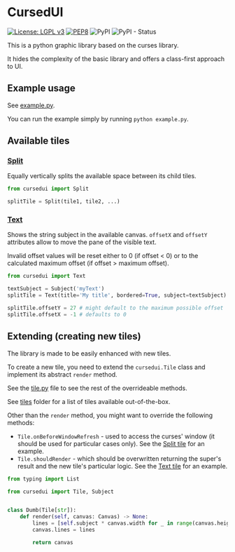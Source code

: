 # CursedUI

[![License: LGPL v3](https://img.shields.io/badge/License-LGPL%20v3-blue.svg)](https://www.gnu.org/licenses/lgpl-3.0)
[![PEP8](https://img.shields.io/badge/code%20style-pep8-orange.svg)](https://www.python.org/dev/peps/pep-0008/)
![PyPI](https://img.shields.io/pypi/v/cursedui)
![PyPI - Status](https://img.shields.io/pypi/status/cursedui)

This is a python graphic library based on the curses library.

It hides the complexity of the basic library and offers a class-first approach to UI.

## Example usage

See [example.py](example.py).

You can run the example simply by running `python example.py`.

## Available tiles

### [Split](cursedui/tiles/split.py)

Equally vertically splits the available space between its child tiles.


```python
from cursedui import Split

splitTile = Split(tile1, tile2, ...)
```

### [Text](cursedui/tiles/text.py)

Shows the string subject in the available canvas. `offsetX` and `offsetY` attributes allow to move the pane of the visible text.

Invalid offset values will be reset either to 0 (if offset &lt; 0) or to the calculated maximum offset (if offset &gt; maximum offset).

```python
from cursedui import Text

textSubject = Subject('myText')
splitTile = Text(title='My title', bordered=True, subject=textSubject)

splitTile.offsetY = 27 # might default to the maximum possible offset
splitTile.offsetX = -1 # defaults to 0
```

## Extending (creating new tiles)

The library is made to be easily enhanced with new tiles.

To create a new tile, you need to extend the `cursedui.Tile` class and implement its abstract `render` method.

See the [tile.py](cursedui/tile.py) file to see the rest of the overrideable methods.

See [tiles](cursedui/tiles) folder for a list of tiles available out-of-the-box.

Other than the `render` method, you might want to override the following methods:

- `Tile.onBeforeWindowRefresh` - used to access the curses' window (it should be used for particular cases only). See the [Split tile](cursedui/tiles/split.py) for an example.
- `Tile.shouldRender` - which should be overwritten returning the super's result and the new tile's particular logic. See the [Text tile](cursedui/tiles/text.py) for an example.

```python
from typing import List

from cursedui import Tile, Subject


class Dumb(Tile[str]):
    def render(self, canvas: Canvas) -> None:
        lines = [self.subject * canvas.width for _ in range(canvas.height)]
        canvas.lines = lines

        return canvas
```
